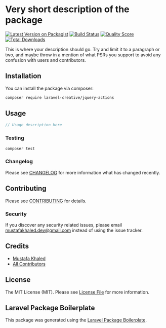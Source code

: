 # Very short description of the package

[![Latest Version on Packagist](https://img.shields.io/packagist/v/laravel-creative/jquery-actions.svg?style=flat-square)](https://packagist.org/packages/laravel-creative/jquery-actions)
[![Build Status](https://img.shields.io/travis/laravel-creative/jquery-actions/master.svg?style=flat-square)](https://travis-ci.org/laravel-creative/jquery-actions)
[![Quality Score](https://img.shields.io/scrutinizer/g/laravel-creative/jquery-actions.svg?style=flat-square)](https://scrutinizer-ci.com/g/laravel-creative/jquery-actions)
[![Total Downloads](https://img.shields.io/packagist/dt/laravel-creative/jquery-actions.svg?style=flat-square)](https://packagist.org/packages/laravel-creative/jquery-actions)

This is where your description should go. Try and limit it to a paragraph or two, and maybe throw in a mention of what PSRs you support to avoid any confusion with users and contributors.

## Installation

You can install the package via composer:

```bash
composer require laravel-creative/jquery-actions
```

## Usage

``` php
// Usage description here
```

### Testing

``` bash
composer test
```

### Changelog

Please see [CHANGELOG](CHANGELOG.md) for more information what has changed recently.

## Contributing

Please see [CONTRIBUTING](CONTRIBUTING.md) for details.

### Security

If you discover any security related issues, please email mustafakhaled.dev@gmail.com instead of using the issue tracker.

## Credits

- [Mustafa Khaled](https://github.com/laravel-creative)
- [All Contributors](../../contributors)

## License

The MIT License (MIT). Please see [License File](LICENSE.md) for more information.

## Laravel Package Boilerplate

This package was generated using the [Laravel Package Boilerplate](https://laravelpackageboilerplate.com).
